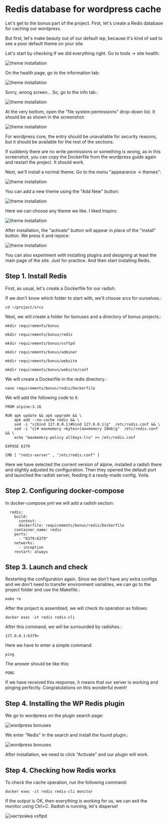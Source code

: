 # Redis database for wordpress cache

Let's get to the bonus part of the project. First, let's create a Redis database for caching our wordpress.

But first, let's make beauty out of our default wp, because it's kind of sad to see a poor default theme on your site.

Let's start by checking if we did everything right. Go to tools -> site health:

![theme installation](media/bonus_part/step_0.png)

On the health page, go to the information tab:

![theme installation](media/bonus_part/z.jpg )

Sorry, wrong screen... So, go to the info tab.:

![theme installation](media/bonus_part/step_1.png)

At the very bottom, open the "file system permissions" drop-down list. It should be as shown in the screenshot:

![theme installation](media/bonus_part/step_2.png)

For wordpress core, the entry should be unavailable for security reasons, but it should be available for the rest of the sections.

If suddenly there are no write permissions or something is wrong, as in this screenshot, you can copy the Dockerfile from the wordpress guide again and restart the project. It should work.

Next, we'll install a normal theme. Go to the menu "appearance -> themes":

![theme installation](media/bonus_part/step_3.png)

You can add a new theme using the "Add New" button:

![theme installation](media/bonus_part/step_4.png)

Here we can choose any theme we like. I liked Inspiro:

![theme installation](media/bonus_part/step_5.png)

After installation, the "activate" button will appear in place of the "install" button. We press it and rejoice:

![theme installation](media/bonus_part/step_6.png)

You can also experiment with installing plugins and designing at least the main page of the site. Just for practice. And then start installing Redis.

## Step 1. Install Redis

First, as usual, let's create a Dockerfile for our radish.

If we don't know which folder to start with, we'll choose srcs for ourselves.:

``cd ~/project/srcs``

Next, we will create a folder for bonuses and a directory of bonus projects.:

``mkdir requirements/bonus``

``mkdir requirements/bonus/redis``

``mkdir requirements/bonus/vsftpd``

``mkdir requirements/bonus/adminer``

``mkdir requirements/bonus/website``

``mkdir requirements/bonus/website/conf``

We will create a Dockerfile in the redis directory.:

``nano requirements/bonus/redis/Dockerfile``

We will add the following code to it:

```
FROM alpine:3.16

RUN apk update && apk upgrade && \
    apk add --no-cache redis && \
    sed -i "s|bind 127.0.0.1|#bind 127.0.0.1|g"  /etc/redis.conf && \
    sed -i "s|# maxmemory <bytes>|maxmemory 20mb|g"  /etc/redis.conf && \
    echo "maxmemory-policy allkeys-lru" >> /etc/redis.conf

EXPOSE 6379

CMD [ "redis-server" , "/etc/redis.conf" ]
```

Here we have selected the current version of alpine, installed a radish there and slightly adjusted its configuration. Then they opened the default port and launched the radish server, feeding it a ready-made config. Voila.

## Step 2. Configuring docker-compose

In docker-compose.yml we will add a radish section:

```
  redis:
    build:
      context: .
      dockerfile: requirements/bonus/redis/Dockerfile
    container_name: redis
    ports:
      - "6379:6379"
    networks:
      - inception
    restart: always
```

## Step 3. Launch and check

Restarting the configuration again. Since we don't have any extra configs and we don't need to transfer environment variables, we can go to the project folder and use the Makefile.:

``make re``

After the project is assembled, we will check its operation as follows:

``docker exec -it redis redis-cli``

After this command, we will be surrounded by radishes.:

``127.0.0.1:6379>``

Here we have to enter a simple command:

``ping``

The answer should be like this:

``PONG``

If we have received this response, it means that our server is working and pinging perfectly. Congratulations on this wonderful event!

## Step 4. Installing the WP Redis plugin

We go to wordpress on the plugin search page:

![wordpress bonuses](media/bonus_part/step_7.png)

We enter "Redis" in the search and install the found plugin.:

![wordpress bonuses](media/bonus_part/step_8.png)

After installation, we need to click "Activate" and our plugin will work.

## Step 4. Checking how Redis works

To check the cache operation, run the following command:

``docker exec -it redis redis-cli monitor``

If the output is OK, then everything is working for us, we can exit the monitor using Ctrl+C. Radish is running, let's disperse!

![настройка vsftpd](media/stickers/walk.png)